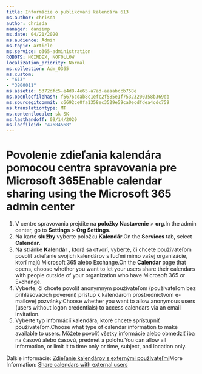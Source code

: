 ```yaml
---
title: Informácie o publikovaní kalendára 613
ms.author: chrisda
author: chrisda
manager: dansimp
ms.date: 04/21/2020
ms.audience: Admin
ms.topic: article
ms.service: o365-administration
ROBOTS: NOINDEX, NOFOLLOW
localization_priority: Normal
ms.collection: Adm_O365
ms.custom:
- "613"
- "3800011"
ms.assetid: 5372dfc5-e4d8-4e65-a7ad-aaaabccb758e
ms.openlocfilehash: f5676cdab8c1efc2f585e1f75323200358b369db
ms.sourcegitcommit: c6692ce0fa1358ec3529e59ca0ecdfdea4cdc759
ms.translationtype: MT
ms.contentlocale: sk-SK
ms.lasthandoff: 09/14/2020
ms.locfileid: "47684568"
---
```

# <a name="enable-calendar-sharing-using-the-microsoft-365-admin-center"></a><span data-ttu-id="81665-102">Povolenie zdieľania kalendára pomocou centra spravovania pre Microsoft 365</span><span class="sxs-lookup"><span data-stu-id="81665-102">Enable calendar sharing using the Microsoft 365 admin center</span></span>

1. <span data-ttu-id="81665-103">V centre spravovania prejdite na **položky Nastavenie**   >   **org**.</span><span class="sxs-lookup"><span data-stu-id="81665-103">In the admin center, go to  **Settings**  >  **Org Settings**.</span></span>
2. <span data-ttu-id="81665-104">Na karte  **služby**  vyberte položku  **Kalendár**.</span><span class="sxs-lookup"><span data-stu-id="81665-104">On the  **Services**  tab, select  **Calendar**.</span></span>
3. <span data-ttu-id="81665-105">Na stránke  **Kalendár**  , ktorá sa otvorí, vyberte, či chcete používateľom povoliť zdieľanie svojich kalendárov s ľuďmi mimo vašej organizácie, ktorí majú Microsoft 365 alebo Exchange.</span><span class="sxs-lookup"><span data-stu-id="81665-105">On the  **Calendar**  page that opens, choose whether you want to let your users share their calendars with people outside of your organization who have Microsoft 365 or Exchange.</span></span>
4. <span data-ttu-id="81665-106">Vyberte, či chcete povoliť anonymným používateľom (používateľom bez prihlasovacích poverení) prístup k kalendárom prostredníctvom e-mailovej pozvánky.</span><span class="sxs-lookup"><span data-stu-id="81665-106">Choose whether you want to allow anonymous users (users without logon credentials) to access calendars via an email invitation.</span></span>
5. <span data-ttu-id="81665-107">Vyberte typ informácií kalendára, ktoré chcete sprístupniť používateľom.</span><span class="sxs-lookup"><span data-stu-id="81665-107">Choose what type of calendar information to make available to users.</span></span> <span data-ttu-id="81665-108">Môžete povoliť všetky informácie alebo obmedziť iba na časovú alebo časovú, predmet a polohu.</span><span class="sxs-lookup"><span data-stu-id="81665-108">You can allow all information, or limit it to time only or time, subject, and location only.</span></span>

<span data-ttu-id="81665-109">Ďalšie informácie: [Zdieľanie kalendárov s externými používateľmi](https://docs.microsoft.com/microsoft-365/admin/manage/share-calendars-with-external-users)</span><span class="sxs-lookup"><span data-stu-id="81665-109">More Information: [Share calendars with external users](https://docs.microsoft.com/microsoft-365/admin/manage/share-calendars-with-external-users)</span></span>
